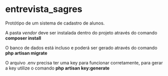 # entrevista_sagres

Protótipo de um sistema de cadastro de alunos.

A pasta <i>vendor</i> deve ser instalada dentro do projeto através do comando <b>composer install</b>

O banco de dados está incluso e poderá ser gerado através do comando <b>php artisan migrate</b>

O arquivo .env precisa ter uma key para funcionar corretamente, para gerar a key utilize o comando <b>php artisan key:generate</b>
